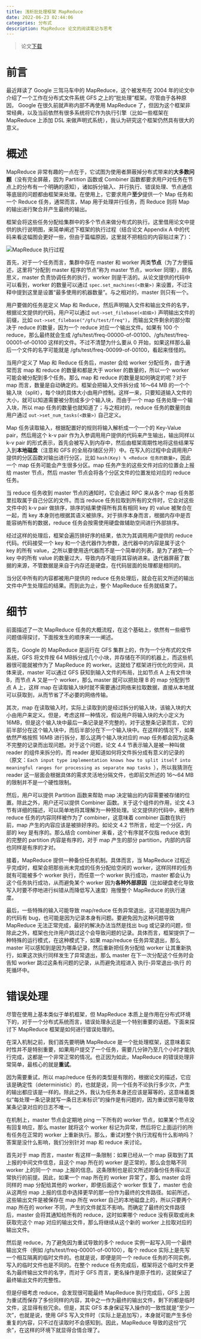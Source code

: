 ```yaml
---
title: 浅析批处理框架 MapReduce
date: 2022-06-23 02:44:06
categories: 分布式
description: MapReduce 论文的阅读笔记与思考
---
```


> 论文[下载](https://pdos.csail.mit.edu/6.824/papers/mapreduce.pdf)

# 前言

最近拜读了 Google 三驾马车中的 MapReduce，这个被发布在 2004 年的论文中介绍了一个工作在分布式文件系统 GFS 之上的“批处理”框架。尽管由于各种原因， Google 在很久前就声称内部不再使用 MapReduce 了，但因为这个框架非常经典，以及当前依然有很多系统将它作为执行引擎（比如一些框架在 MapReduce 上添加 DSL 来做声明式系统），我认为研究这个框架仍然具有很大的意义。

# 概述

MapReduce 非常有趣的一点在于，它试图为使用者屏蔽掉分布式带来的**大多数问题**（没有完全屏蔽，因为 Partition 函数或 Combiner 函数都要求用户对任务在节点上的分布有一个明确的感知），诸如拆分输入、并行执行、错误处理、节点通信等底层的问题都由框架来处理。在使用上，它要求用户**至少**提供一个 Map 任务和一个 Reduce 任务，通常而言，Map 用于处理并行任务，而 Reduce 则将 Map 的输出进行聚合并产生最终的输出。

框架会将这些任务分配给集群中的多个节点来做分布式的执行。这里借用论文中提供的执行说明图，来简单阐述下框架的执行过程（结合论文 Appendix A 中的代码来看这幅图会更好一些，但由于篇幅原因，这里就不把相应的内容贴过来了）：

![MapReduce 执行过程](/images/mapreduce1.png)

首先，对于一个任务而言，集群中存在 master 和 worker 两类**节点**（为了方便描述，这里将“分配到 master 程序的节点”称为 master 节点，worker 同理），顾名思义，master 负责协调任务的执行，worker 则是干活的。从论文提供的代码中可以看到，worker 的数量可以通过 `spec.set_machines(<数量>)` 来设置，不过注释中提到这里是设置“最多使用的机器数量”。与之相对的，master 则只有一个。

用户要做的任务是定义 Map 和 Reduce，然后声明输入文件和输出文件的名字，根据论文提供的代码，用户可以通过 `out->set_filebase(<前缀>)` 声明输出文件的前缀，比如 `out->set_filebase("/gfs/test/freq")`，而输出文件剩余的部分取决于 reduce 的数量，因为一个 reduce 对应一个输出文件。如果有 100 个 reduce，那么最终就会生成 /gfs/test/freq-00000-of-00100、/gfs/test/freq-00001-of-00100 这样的文件。不过不清楚为什么要从 0 开始，如果这样那么最后一个文件的名字可能就是 /gfs/test/freq-00099-of-00100，看起来怪怪的。

当用户定义了 Map 和 Reduce 任务后，master 会给 worker 分配任务，由于通常而言 map 和 reduce 的数量和都是大于 worker 的数量的，所以一个 worker 可能会被分配到多个任务。那么 map 和 reduce 的数量是如何确定的呢？对于 map 而言，数量是自动确定的。框架会把输入文件拆分成 16～64 MB 的一个个输入块（split），每个块的具体大小由用户控制。这样一来，只要知道输入文件的大小，就可以知道需要被分割成多少个输入块，而由于一个 map 任务处理一个输入块，所以 map 任务的数量也就知道了；与之相对的，reduce 任务的数量则由用户通过 `out->set_num_tasks(<数量>)` 自己定义。

Map 任务读取输入，根据配置好的规则将输入解析成一个一个的 Key-Value pair，然后用这个 k-v pair 作为入参调用用户提供的代码来产生输出，输出同样以 k-v pair 的形式表示，首先会被写入到内存中，然后由框架周期性地将这些结果写入到**本地磁盘**（注意和 GFS 的全局存储区分开）中。在写入的过程中会调用用户提供的分区函数对输出进行分区，比如 `hash(Key) % <Reduce 任务的数量>`，因此一个 map 任务可能会产生很多分区。map 任务产生的这些文件对应的位置会上报给 master 节点，然后 master 节点会将各个分区文件的位置发给对应的 reduce 任务。

当 reduce 任务收到 master 节点的通知时，它会通过 RPC 来从各个 map 任务那里拉取属于自己分区的文件。而当 reduce 任务拉取到所有的文件时，它会对这些文件中的 k-v pair 做排序，排序的结果使得所有具有相同 key 的 value 被聚合在一起，而 key 本身则也根据其语义被排序。对于排序本身而言，根据内存中是否能容纳所有的数据，reduce 任务会按需使用硬盘做辅助空间进行外部排序。

经过这样的处理后，框架会遍历排好序的结果，依次为其调用用户提供的 reduce 代码。代码接受一个 key 和一个迭代器作为参数，迭代器中的内容是属于这个 key 的所有 value，之所以要使用迭代器而不是一个简单的列表，是为了避免一个 key 中的所有 value 的数量过大，导致内存不能将其容纳进来。迭代器屏蔽了数据的来源，不管数据是来自于内存还是硬盘，在代码层面的处理都是相同的。

当分区中所有的内容都被用户提供的 reduce 任务处理后，就会在前文所述的输出文件中产生处理后的结果。而到此为止，整个 MapReduce 任务就结束了。

# 细节

前面描述了一次 MapReduce 任务的大概流程，在这个基础上，依然有一些细节问题值得探讨，下面按发生的顺序来一一阐述。

首先，Google 的 MapReduce 是运行在 GFS 集群上的，作为一个分布式的文件系统，GFS 将文件按 64 MB拆分成几个小块，并存储在不同的机器上，而这些机器很可能就被作为了 MapReduce 的 worker。这就给了框架进行优化的空间，具体来说，master 可以通过 GFS 获知到输入文件的布局，比如节点 A 上有文件块 B，而节点 A 又是一个 worker，那么 master 就可以把处理 B 的 map 分配到节点 A 上，这样 map 在读取输入块时就不需要通过网络来拉取数据，直接从本地就可以获取到，从而节省了不必要的网络传输。

其次，map 在读取输入时，实际上读取到的是经过拆分的输入块，该输入块的大小由用户来定义。但是，考虑这样一种情况，假设用户将输入块的大小定义为 16MB，但是这个输入块中最后一条记录是不完整的，对于这整条记录而言，它的前半部分在这个输入块中，而后半部分在下一个输入块中。在这样的情况下，如果依然严格按照 16MB 进行拆分，那么这两个输入块对应的 map 任务都会因为这条不完整的记录而出现问题。对于这个问题，论文 4.4 节表示输入是被一种叫做 reader 的组件来拆分的，而 reader 是知道如何将文件拆分成有意义的记录的（原文：`Each input type implementation knows how to split itself into meaningful ranges for processing as separate map tasks `），所以我猜测在 reader 这一层面会根据具体的需求灵活地分隔文件，也即前文所述的 16～64 MB 的限制并不是一个硬性限制。

然后，用户可以提供 Partition 函数来帮助 map 决定输出的内容需要被存储的位置。除此之外，用户还可以提供 Combiner 函数。关于这个组件的作用，论文 4.3 节有详细的描述，可以简单地将其理解为一种预处理。论文提供的代码中，被用作 reduce 任务的内容同样被作为了 combiner，这意味着 combiner 函数在执行前，map 产生的内容应该是被排好序的。如论文 4.2 节所言，给定一个分区，内部的 key 是有序的。那么结合 combiner 来看，这个有序就不仅指 reduce 收到的完整的 partition 内容是有序的，对于 map 产生的部分 partition，内部的内容也同样是有序的才对。

接着，MapReduce 提供一种备份任务机制。具体而言，当 MapReduce 过程近乎完成时，框架会把那些尚未完成的任务分配给空闲的 worker，这样同样的任务就有可能被多个 worker 执行，而任意一个 worker 执行成功，master 都会认为这个任务执行成功，从而避免某个 worker 因为**各种外部原因**（比如硬盘老化导致写入时要不停地进行纠错从而降低写入速度）拖慢整个 MapReduce 的执行速度。

最后，一些特殊的输入可能导致 map/reduce 任务异常退出，这可能是因为用户的代码有 bug，也可能是因为记录本身有问题。要避免因为这种问题导致 MapReduce 无法正常完成，最好的解决办法当然是找出 bug 或记录的问题，但除此之外，框架也允许用户跳过这个会导致问题的记录。具体而言，框架提供了一种特殊的运行模式，在这种模式下，如果 map/reduce 任务异常退出，那么 master 可以感知到是因为哪条记录，然后重新把任务分配给 worker 让其重新执行，如果这次执行同样发生了异常退出，那么 master 在下一次分配这个任务时会告知 worker 跳过这条有问题的记录，从而避免流程进入 执行-异常退出-执行 的死循环中。

# 错误处理

尽管在使用上基本类似于单机框架，但 MapReduce 本质上是作用在分布式环境下的，对于一个分布式系统而言，错误处理永远是一个特别重要的话题。下面来探讨下 MapReduce 框架是如何进行错误处理的。

在深入机制之前，我们首先要明确 MapReduce 是一个批处理框架，这意味着实时性并不是特别重要，如果用户提交了一个任务，需要几分钟乃至几个小时才能执行完成，这都是一个非常正常的情况。也正因为如此，MapReduce 的错误处理非常简单，最核心的就是**重试**。

因为需要重试，所以 map/reduce 任务的类型是有限的，根据论文的描述，它应该是确定性（deterministic）的，也就是说，同一个任务不论执行多少次，产生的输出都应该是一样的。除此之外，我认为任务本身还应该是幂等的，这意味着类似“每处理一条记录就写一条日志来标识”的操作是有问题的，因为重试很可能导致某条记录对应的日志不唯一。

在机制上，master 节点会定期地 ping 一下所有的 worker 节点，如果某个节点没有回复响应，那么 master 就将这个 worker 标记为异常，然后将它上面运行的所有任务在正常的 worker 上重新执行。那么，重试对整个执行流程有什么影响吗？答案是没什么影响，我们分别针对 map 和 reduce 来讨论。

首先对于 map 而言，master 有这样一条限制：如果已经从一个 map 获取到了其上报的中间文件信息，且这个 map 所在的 worker 是正常的，那么会忽略不同 worker 上的同一个 map 上报的信息。这条限制也是前文所述的备份任务得以正常执行的前提。因此，如果一个 map 所在的 worker 异常了，那么 master 会将同样的 map 分配给其他的 worker，即便后面这个 worker 恢复了，master 也会从这两份 map 上报的信息中选择更早的那一份作为最终的文件路径。如前所述，这些输出文件是被保存在 map 所在 worker 自己的本地磁盘上的，所以只要两个 map 所在的 worker 不同，产生的文件就互不影响。而确定了最终的文件路径后，master 会将其通知给所有的 reduce，这时如果哪个 reduce 没有获取或尚未获取完这个 map 对应的输出文件，那么将继续从这个新的 worker 上拉取对应的输出文件。

然后是 reduce，为了避免因为重试导致的多个 reduce 实例一起写入同一个最终输出文件（例如 /gfs/test/freq-00001-of-00100），每个 reduce 实际上是先写一个相互隔离的临时文件的。也就是说，即便是同一个 reduce 任务的不同实例，写入的临时文件也是不同的。在整个 reduce 任务完成后，框架将这个临时文件更名为最终输出文件的名字，而对于 GFS 而言，更名操作是原子性的，这就保证了最终输出文件的完整性。

但是仔细考虑 reduce，会发现很可能最终 MapReduce 执行完成后，GFS 上因为重试而保存了多份同样的内容，其中之一作为最终的输出文件，剩下的都是临时文件，这显得有些冗余。但是，其实 GFS 本身保证写入操作的一致性就是“至少一次”，也就是说，使用 GFS 写入文件时（实际上是追加写），本身就可能产生多份重复的内容，只不过在读取时不会感知到。因此，MapReduce 导致的这份“冗余”，在这样的环境下就显得合情合理了。